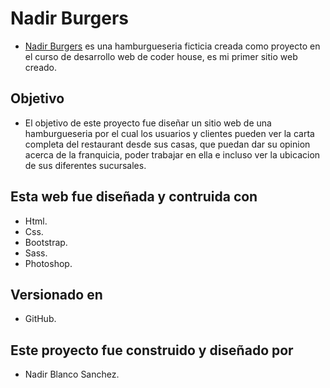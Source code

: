 
# Nadir Burgers

- [Nadir Burgers](https://nasanchez7.github.io/proyecto-burguer-blancosanchez/index.html "Nadir Burgers") es una hamburgueseria ficticia creada como proyecto en el curso de desarrollo web de coder house, es mi primer sitio web creado.

## Objetivo

- El objetivo de este proyecto fue diseñar un sitio web de una hamburgueseria por el cual los usuarios y clientes pueden ver la carta completa del restaurant desde sus casas, que puedan dar su opinion acerca de la franquicia, poder trabajar en ella e incluso ver la ubicacion de sus diferentes sucursales.

## Esta web fue diseñada y contruida con

- Html.
- Css.
- Bootstrap.
- Sass.
- Photoshop.

## Versionado en

- GitHub.

## Este proyecto fue construido y diseñado por

- Nadir Blanco Sanchez.
